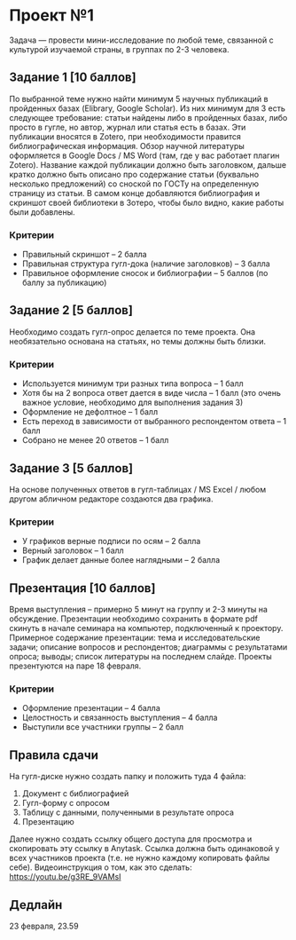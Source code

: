 # Проект №1

Задача — провести мини-исследование по любой теме, связанной с культурой изучаемой страны, в группах по 2-3 человека.

## Задание 1 [10 баллов]
По выбранной теме нужно найти минимум 5 научных публикаций в пройденных базах (Elibrary, Google Scholar). Из них минимум для 3 есть следующее требование: статьи найдены либо в пройденных базах, либо просто в гугле, но автор, журнал или статья есть в базах.
Эти публикации вносятся в Zotero, при необходимости правится библиографическая информация. Обзор научной литературы оформляется в Google Docs / MS Word (там, где у вас работает плагин Zotero). 
Название каждой публикации должно быть заголовком, дальше кратко должно быть описано про содержание статьи (буквально несколько предложений) со сноской по ГОСТу на определенную страницу из статьи. В самом конце добавляются библиография и скриншот своей библиотеки в Зотеро, чтобы было видно, какие работы были добавлены.

### Критерии
* Правильный скриншот – 2 балла
* Правильная структура гугл-дока (наличие заголовков) – 3 балла 
* Правильное оформление сносок и библиографии – 5 баллов (по баллу за публикацию)

## Задание 2 [5 баллов]
Необходимо создать гугл-опрос делается по теме проекта. Она необязательно основана на статьях, но темы должны быть близки.  

### Критерии
* Используется минимум три разных типа вопроса – 1 балл
* Хотя бы на 2 вопроса ответ дается в виде числа – 1 балл (это очень важное условие, необходимо для выполнения задания 3)
* Оформление не дефолтное – 1 балл
* Есть переход в зависимости от выбранного респондентом ответа – 1 балл
* Собрано не менее 20 ответов – 1 балл

## Задание 3 [5 баллов]
На основе полученных ответов в гугл-таблицах / MS Excel / любом другом абличном редакторе создаются два графика.

### Критерии
* У графиков верные подписи по осям – 2 балла
* Верный заголовок – 1 балл
* График делает данные более наглядными – 2 балла 

## Презентация [10 баллов]

Время выступления – примерно 5 минут на группу и 2-3 минуты на обсуждение. Презентации необходимо сохранить в формате pdf скинуть в начале семинара на компьютер, подключенный к проектору. Примерное содержание презентации: тема и исследовательские задачи; описание вопросов и респондентов; диаграммы с результатами опроса; выводы; список литературы на последнем слайде. Проекты презентуются на паре 18 февраля.

### Критерии
* Оформление презентации – 4 балла 
* Целостность и связанность выступления – 4 балла
* Выступили все участники группы – 2 балл


## Правила сдачи
На гугл-диске нужно создать папку и положить туда 4 файла: 

1. Документ с библиографией
2. Гугл-форму с опросом
3. Таблицу с данными, полученными в результате опроса
4. Презентацию

Далее нужно создать ссылку общего доступа для просмотра и скопировать эту ссылку в Anytask. Ссылка должна быть одинаковой у всех участников проекта (т.е. не нужно каждому копировать файлы себе).
Видеоинструкция о том, как это сделать: https://youtu.be/g3RE_9VAMsI 

## Дедлайн 

23 февраля, 23.59

